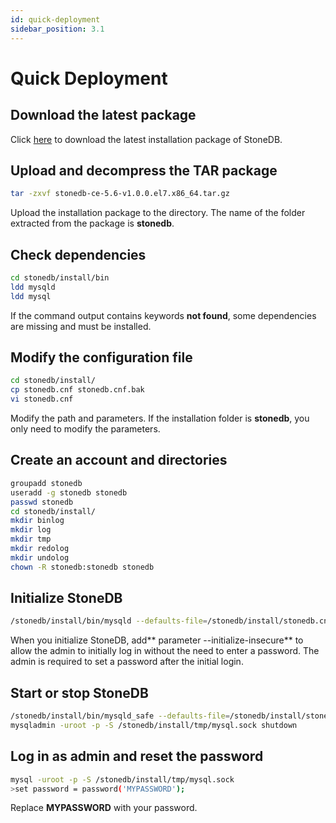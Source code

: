 ```yaml
---
id: quick-deployment
sidebar_position: 3.1
---
```


# Quick Deployment

## Download the latest package
Click [here](../download.md) to download the latest installation package of StoneDB.

## Upload and decompress the TAR package

```bash
tar -zxvf stonedb-ce-5.6-v1.0.0.el7.x86_64.tar.gz
```

Upload the installation package to the directory. The name of the folder extracted from the package is **stonedb**.

## Check dependencies

```bash
cd stonedb/install/bin
ldd mysqld
ldd mysql
```
If the command output contains keywords **not found**, some dependencies are missing and must be installed.

## Modify the configuration file

```bash
cd stonedb/install/
cp stonedb.cnf stonedb.cnf.bak
vi stonedb.cnf
```

Modify the path and parameters. If the installation folder is **stonedb**, you only need to modify the parameters.

## Create an account and directories

```bash
groupadd stonedb
useradd -g stonedb stonedb
passwd stonedb
cd stonedb/install/
mkdir binlog
mkdir log
mkdir tmp
mkdir redolog
mkdir undolog
chown -R stonedb:stonedb stonedb
```

## Initialize StoneDB

```bash
/stonedb/install/bin/mysqld --defaults-file=/stonedb/install/stonedb.cnf --initialize-insecure --user=stonedb
```

When you initialize StoneDB, add** parameter --initialize-insecure** to allow the admin to initially log in without the need to enter a password. The admin is required to set a password after the initial login.

## Start or stop StoneDB

```bash
/stonedb/install/bin/mysqld_safe --defaults-file=/stonedb/install/stonedb.cnf --user=stonedb &
mysqladmin -uroot -p -S /stonedb/install/tmp/mysql.sock shutdown
```
## Log in as admin and reset the password

```bash
mysql -uroot -p -S /stonedb/install/tmp/mysql.sock
>set password = password('MYPASSWORD');
```
Replace **MYPASSWORD** with your password.
